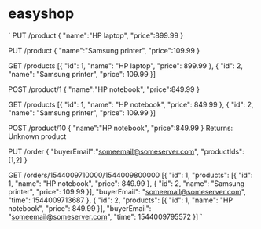 # easyshop







`
PUT /product
{
  "name":"HP laptop",
  "price":899.99
}

PUT /product
{
  "name":"Samsung printer",
  "price":109.99
}

GET /products
[{
  "id": 1,
  "name": "HP laptop",
  "price": 899.99
}, {
  "id": 2,
  "name": "Samsung printer",
  "price": 109.99
}]

POST /product/1
{
  "name":"HP notebook",
  "price":849.99
}

GET /products
[{
  "id": 1,
  "name": "HP notebook",
  "price": 849.99
}, {
  "id": 2,
  "name": "Samsung printer",
  "price": 109.99
}]

POST /product/10
{
  "name":"HP notebook",
  "price":849.99
}
Returns: Unknown product

PUT /order
{
  "buyerEmail":"someemail@someserver.com",
  "productIds":[1,2]
}

GET /orders/1544009710000/1544009800000
[{
  "id": 1,
  "products": [{
    "id": 1,
    "name": "HP notebook",
    "price": 849.99
  },
  {
    "id": 2,
    "name": "Samsung printer",
    "price": 109.99
  }],
  "buyerEmail": "someemail@someserver.com",
  "time": 1544009713687
}, {
  "id": 2,
  "products": [{
    "id": 1,
    "name": "HP notebook",
    "price": 849.99
  }],
  "buyerEmail": "someemail@someserver.com",
  "time": 1544009795572
}]
`
